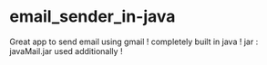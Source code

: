 # email_sender_in-java


Great app to send email using gmail !
completely built in java !
jar : javaMail.jar used additionally !
